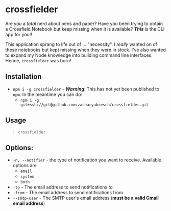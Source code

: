 # crossfielder

Are you a _total_ nerd about pens and paper? Have you been trying to obtain a Crossfield Notebook but keep missing when it is available? ***This*** is the CLI app for you!!

This application sprang to life out of ... "necessity". I *really* wanted on of these notebooks but kept missing when they were in stock. I've also wanted to expand my Node knowledge into building command line interfaces. Hence, `crossfielder` was born!

## Installation

* `npm i -g crossfielder` - ***Warning***: This has not yet been published to `npm`. In the meantime you can do:
    - `npm i -g git+ssh://git@github.com:zacharyabresch/crossfielder.git`

## Usage

>`crossfielder`

## Options:

* `-n, --notifier` - the type of notification you want to receive. Available options are
    - `email`
    - `system`
    - `both`
* `-to` - The email address to send notifications _to_
* `-from` - The email address to send notifications from
* `--smtp-user` - The SMTP user's email address (**must be a valid Gmail email address**)